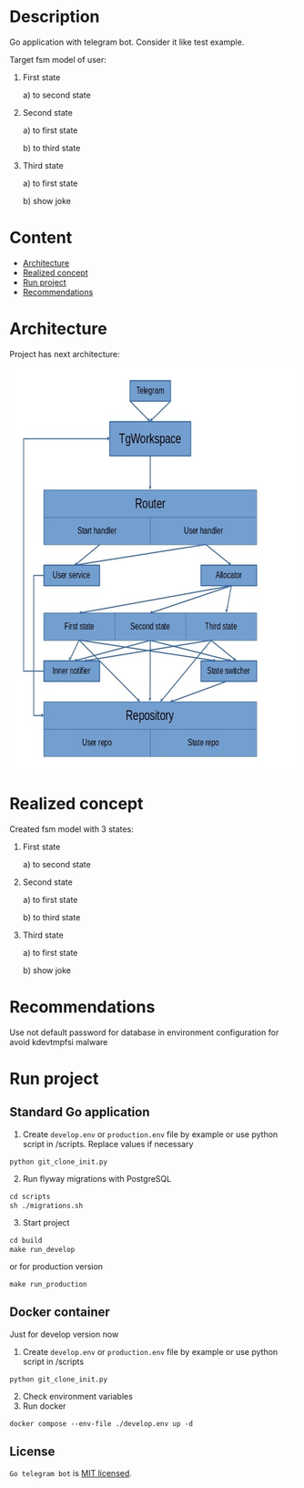 # Description

Go application with telegram bot. Consider it like test example.

Target fsm model of user:

1) First state

    a) to second state

2) Second state

    a) to first state

    b) to third state

3) Third state

    a) to first state

    b) show joke


# Content

* [Architecture](#architecture)
* [Realized concept](#realized-concept)
* [Run project](#run-project)
* [Recommendations](#recommendations)

# Architecture
Project has next architecture:
<p align="center">
<img src="./readmectx/tgbot.png"
  alt="Arch image"
  width="679" height="708">
</p>

# Realized concept
Created fsm model with 3 states:
1) First state

    a) to second state

2) Second state

    a) to first state

    b) to third state

3) Third state

    a) to first state

    b) show joke

# Recommendations
Use not default password for database in environment configuration for avoid kdevtmpfsi malware
# Run project

## Standard  Go application
1. Create `develop.env` or `production.env` file by example or use python script in /scripts. Replace values if necessary
```shell
python git_clone_init.py
```
2. Run flyway migrations with PostgreSQL
```shell
cd scripts
sh ./migrations.sh
```
3. Start project
```shell
cd build
make run_develop
```
or for production version
```shell
make run_production
```

## Docker container
Just for develop version now
1. Create `develop.env` or `production.env` file by example or use python script in /scripts
```shell
python git_clone_init.py
```
2. Check environment variables
3. Run docker
```shell
docker compose --env-file ./develop.env up -d
```
## License

`Go telegram bot` is [MIT licensed](LICENSE).
